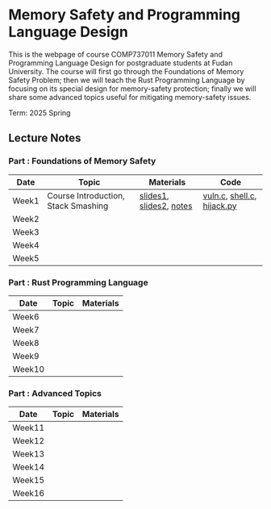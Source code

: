 # Memory Safety and Programming Language Design
This is the webpage of course COMP737011 Memory Safety and Programming Language Design for postgraduate students at Fudan University. The course will first go through the Foundations of Memory Safety Problem; then we will teach the Rust Programming Language by focusing on its special design for memory-safety protection; finally we will share some advanced topics useful for mitigating memory-safety issues.

Term: 2025 Spring
## Lecture Notes
### Part : Foundations of Memory Safety 

| Date | Topic | Materials | Code |
|---|---|---|---|
| Week1 | Course Introduction, Stack Smashing | [slides1](slides/L0-Intro.pdf), [slides2](slides/L1-StackSmashing.pdf), [notes](notes/l1-stacksmash.md) | [vuln.c](code/l1-vuln.c), [shell.c](code/l1-shell.c), [hijack.py](code/l1-hijack.py) |
| Week2 | | | |
| Week3 | | | | 
| Week4 | | | |
| Week5 | | | |

### Part : Rust Programming Language 
| Date | Topic | Materials  |
|---|---|---|
| Week6 | | | 
| Week7 | | | 
| Week8 | | | 
| Week9 | | | 
| Week10 | | | 

### Part : Advanced Topics
| Date | Topic | Materials  |
|---|---|---|
| Week11 |  |  |
| Week12 |  |  | 
| Week13 |  |  | 
| Week14 |  |  | 
| Week15 |  |  |
| Week16 |  |  |